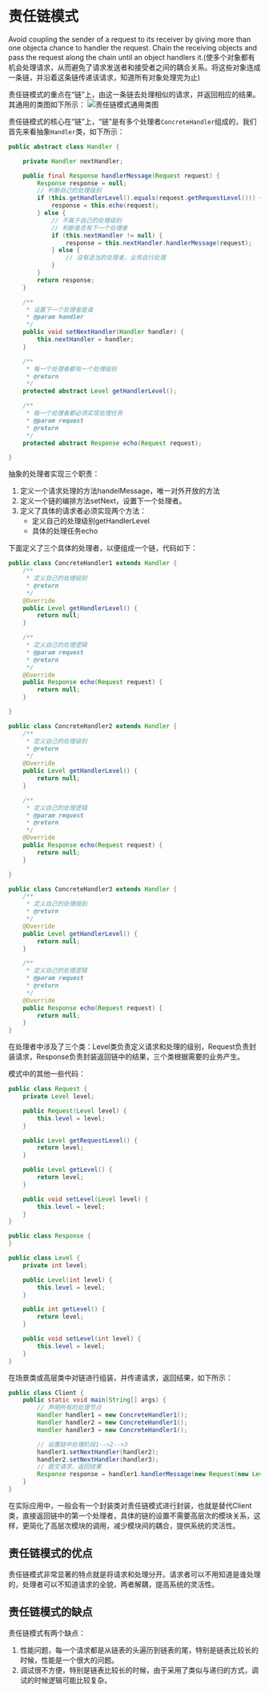 
# 责任链模式

Avoid coupling the sender of a request to its receiver by giving more than one objecta chance to handler the request. Chain the receiving objects and pass the request along the chain until an object handlers it.(使多个对象都有机会处理请求，从而避免了请求发送者和接受者之间的耦合关系。将这些对象连成一条链，并沿着这条链传递该请求，知道所有对象处理完为止)

责任链模式的重点在“链”上，由这一条链去处理相似的请求，并返回相应的结果。其通用的类图如下所示：
![责任链模式通用类图](https://img-blog.csdnimg.cn/20181102181616133.png?x-oss-process=image/watermark,type_ZmFuZ3poZW5naGVpdGk,shadow_10,text_aHR0cHM6Ly9ibG9nLmNzZG4ubmV0L3N0YXJleHBsb2Rl,size_16,color_FFFFFF,t_70)

责任链模式的核心在“链”上，“链”是有多个处理者`ConcreteHandler`组成的，我们首先来看抽象`Handler`类，如下所示：

```java
public abstract class Handler {

    private Handler nextHandler;

    public final Response handlerMessage(Request request) {
        Response response = null;
        // 判断自己的处理级别
        if (this.getHandlerLevel().equals(request.getRequestLevel())) {
            response = this.echo(request);
        } else {
            // 不属于自己的处理级别
            // 判断是否有下一个处理者
            if (this.nextHandler != null) {
                response = this.nextHandler.handlerMessage(request);
            } else {
                // 没有适当的处理者，业务自行处理
            }
        }
        return response;
    }

    /**
     * 设置下一个处理者是谁
     * @param handler
     */
    public void setNextHandler(Handler handler) {
        this.nextHandler = handler;
    }

    /**
     * 每一个处理者都有一个处理级别
     * @return
     */
    protected abstract Level getHandlerLevel();

    /**
     * 每一个处理者都必须实现处理任务
     * @param request
     * @return
     */
    protected abstract Response echo(Request request);

}
```

抽象的处理者实现三个职责：

1. 定义一个请求处理的方法handelMessage，唯一对外开放的方法
2. 定义一个链的编排方法setNext，设置下一个处理者。
3. 定义了具体的请求者必须实现两个方法：
	+ 定义自己的处理级别getHandlerLevel
	+ 具体的处理任务echo

下面定义了三个具体的处理者，以便组成一个链，代码如下：

```java
public class ConcreteHandler1 extends Handler {
    /**
     * 定义自己的处理级别
     * @return
     */
    @Override
    public Level getHandlerLevel() {
        return null;
    }

    /**
     * 定义自己的处理逻辑
     * @param request
     * @return
     */
    @Override
    public Response echo(Request request) {
        return null;
    }

}

public class ConcreteHandler2 extends Handler {
    /**
     * 定义自己的处理级别
     * @return
     */
    @Override
    public Level getHandlerLevel() {
        return null;
    }

    /**
     * 定义自己的处理逻辑
     * @param request
     * @return
     */
    @Override
    public Response echo(Request request) {
        return null;
    }

}

public class ConcreteHandler3 extends Handler {
    /**
     * 定义自己的处理级别
     * @return
     */
    @Override
    public Level getHandlerLevel() {
        return null;
    }

    /**
     * 定义自己的处理逻辑
     * @param request
     * @return
     */
    @Override
    public Response echo(Request request) {
        return null;
    }
}
```

在处理者中涉及了三个类：Level类负责定义请求和处理的级别，Request负责封装请求，Response负责封装返回链中的结果，三个类根据需要的业务产生。

模式中的其他一些代码：

```java
public class Request {
    private Level level;

    public Request(Level level) {
        this.level = level;
    }

    public Level getRequestLevel() {
        return level;
    }

    public Level getLevel() {
        return level;
    }

    public void setLevel(Level level) {
        this.level = level;
    }
}

public class Response {
}

public class Level {
    private int level;

	public Level(int level) {
        this.level = level;
    }

    public int getLevel() {
        return level;
    }

    public void setLevel(int level) {
        this.level = level;
    }
}

```
在场景类或高层类中对链进行组装，并传递请求，返回结果，如下所示：

```java
public class Client {
    public static void main(String[] args) {
        // 声明所有的处理节点
        Handler handler1 = new ConcreteHandler1();
        Handler handler2 = new ConcreteHandler1();
        Handler handler3 = new ConcreteHandler1();

        // 设置链中处理阶段1-->2-->3
        handler1.setNextHandler(handler2);
        handler2.setNextHandler(handler3);
        // 提交请求，返回结果
        Response response = handler1.handlerMessage(new Request(new Level(2)));
    }
}
```
在实际应用中，一般会有一个封装类对责任链模式进行封装，也就是替代Client类，直接返回链中的第一个处理者，具体的链的设置不需要高层次的模块关系，这样，更简化了高层次模块的调用，减少模块间的耦合，提供系统的灵活性。

## 责任链模式的优点

责任链模式非常显著的特点就是将请求和处理分开。请求者可以不用知道是谁处理的，处理者可以不知道请求的全貌，两者解耦，提高系统的灵活性。

## 责任链模式的缺点

责任链模式有两个缺点：

1. 性能问题，每一个请求都是从链表的头遍历到链表的尾，特别是链表比较长的时候，性能是一个很大的问题。
2. 调试很不方便，特别是链表比较长的时候，由于采用了类似与递归的方式，调试的时候逻辑可能比较复杂。